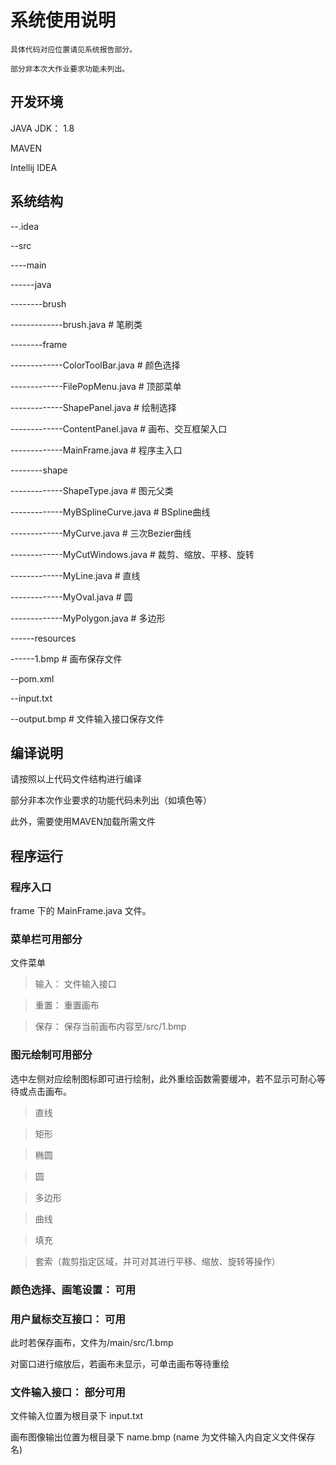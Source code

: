 # 系统使用说明


    具体代码对应位置请见系统报告部分。
    
    部分非本次大作业要求功能未列出。



## 开发环境


  JAVA JDK： 1.8
  
  MAVEN
  
  Intellij IDEA
  
  
  
##  系统结构

  --.idea
  
  --src
  
  ----main
  
  ------java
  
  --------brush
  
  -------------brush.java              # 笔刷类
  
  --------frame
  
  -------------ColorToolBar.java       # 颜色选择
  
  -------------FilePopMenu.java        # 顶部菜单
  
  -------------ShapePanel.java         # 绘制选择
  
  -------------ContentPanel.java       # 画布、交互框架入口
  
  -------------MainFrame.java          # 程序主入口
  
  --------shape
  
  -------------ShapeType.java          # 图元父类
  
  -------------MyBSplineCurve.java     # BSpline曲线
  
  -------------MyCurve.java            # 三次Bezier曲线
  
  -------------MyCutWindows.java       # 裁剪、缩放、平移、旋转
  
  -------------MyLine.java             # 直线
  
  -------------MyOval.java             # 圆
  
  -------------MyPolygon.java          # 多边形
  
  ------resources
  
  ------1.bmp                          # 画布保存文件
  
  --pom.xml
  
  --input.txt
  
  --output.bmp                         # 文件输入接口保存文件
  
  
##  编译说明

   请按照以上代码文件结构进行编译
   
   部分非本次作业要求的功能代码未列出（如填色等）
   
   此外，需要使用MAVEN加载所需文件
   
   
##  程序运行


### 程序入口
  
  frame 下的 MainFrame.java 文件。
  
  
### 菜单栏可用部分

  文件菜单
  
  > 输入： 文件输入接口
  
  > 重置： 重置画布
  
  > 保存： 保存当前画布内容至/src/1.bmp
  
  
### 图元绘制可用部分  

  选中左侧对应绘制图标即可进行绘制，此外重绘函数需要缓冲，若不显示可耐心等待或点击画布。
  
  > 直线
  
  > 矩形
  
  > 椭圆
  
  > 圆
  
  > 多边形
  
  > 曲线
  
  > 填充
  
  > 套索（裁剪指定区域，并可对其进行平移、缩放、旋转等操作）
  
  
### 颜色选择、画笔设置：  可用


### 用户鼠标交互接口：  可用

  此时若保存画布，文件为/main/src/1.bmp
  
  对窗口进行缩放后，若画布未显示，可单击画布等待重绘


### 文件输入接口： 部分可用

  文件输入位置为根目录下 input.txt
  
  画布图像输出位置为根目录下 name.bmp (name 为文件输入内自定义文件保存名)
  
  
  
  
  

